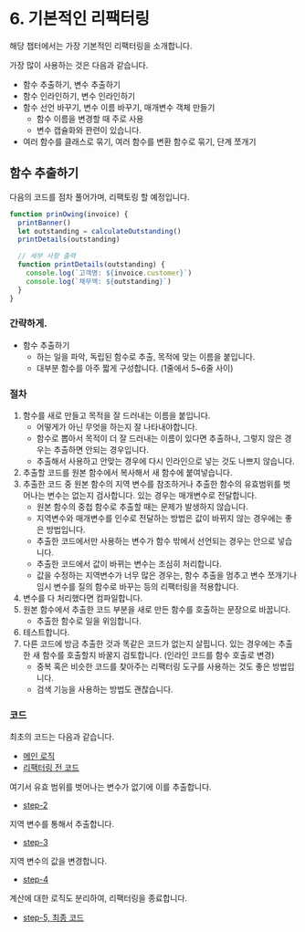 # 6. 기본적인 리팩터링

해당 챕터에서는 가장 기본적인 리팩터링을 소개합니다.

가장 많이 사용하는 것은 다음과 같습니다.

- 함수 추출하기, 변수 추출하기
- 함수 인라인하기, 변수 인라인하기
- 함수 선언 바꾸기, 변수 이름 바꾸기, 매개변수 객체 만들기
  - 함수 이름을 변경할 때 주로 사용
  - 변수 캡슐화와 꽌련이 있습니다.
- 여러 함수를 클래스로 묶기, 여러 함수를 변환 함수로 묶기, 단계 쪼개기

## 함수 추출하기

다음의 코드를 점차 풀어가며, 리팩토링 할 예정입니다.

```js
function prinOwing(invoice) {
  printBanner()
  let outstanding = calculateOutstanding()
  printDetails(outstanding)

  // 세부 사항 출력
  function printDetails(outstanding) {
    console.log(`고객명: ${invoice.customer}`)
    console.log(`채무액: ${outstanding}`)
  }
}
```

### 간략하게.

- 함수 추출하기
  - 하는 일을 파악, 독립된 함수로 추출, 목적에 맞는 이름을 붙입니다.
  - 대부분 함수를 아주 짧게 구성합니다. (1줄에서 5~6줄 사이)

### 절차

1. 함수를 새로 만들고 목적을 잘 드러내는 이름을 붙입니다.
   - 어떻게가 아닌 무엇을 하는지 잘 나타내야합니다.
   - 함수로 뽑아서 목적이 더 잘 드러내는 이름이 있다면 추출하나, 그렇지 않은 경우는 추출하면 안되는 경우입니다.
   - 추출해서 사용하고 안맞는 경우에 다시 인라인으로 넣는 것도 나쁘지 않습니다.
2. 추출할 코드를 원본 함수에서 복사해서 새 함수에 붙여넣습니다.
3. 추출한 코드 중 원본 함수의 지역 변수를 참조하거나 추출한 함수의 유효범위를 벗어나는 변수는 없는지 검사합니다. 있는 경우는 매개변수로 전달합니다.
   - 원본 함수의 중첩 함수로 추출할 때는 문제가 발생하지 않습니다.
   - 지역변수와 매개변수를 인수로 전달하는 방법은 값이 바뀌지 않는 경우에는 좋은 방법입니다.
   - 추출한 코드에서만 사용하는 변수가 함수 밖에서 선언되는 경우는 안으로 넣습니다.
   - 추출한 코드에서 값이 바뀌는 변수는 조심히 처리합니다.
   - 값을 수정하는 지역변수가 너무 많은 경우는, 함수 추출을 멈추고 변수 쪼개기나 임시 변수를 질의 함수로 바꾸는 등의 리팩터링을 적용합니다.
4. 변수를 다 처리했다면 컴파일합니다.
5. 원본 함수에서 추출한 코드 부분을 새로 만든 함수를 호출하는 문장으로 바꿉니다.
   - 추출한 함수로 일을 위임합니다.
6. 테스트합니다.
7. 다른 코드에 방금 추출한 것과 똑같은 코드가 없는지 살핍니다. 있는 경우에는 추출한 새 함수를 호출할지 바꿀지 검토합니다. (인라인 코드를 함수 호출로 변경)
   - 중복 혹은 비슷한 코드를 찾아주는 리팩터링 도구를 사용하는 것도 좋은 방법입니다.
   - 검색 기능을 사용하는 방법도 괜찮습니다.

### 코드

최초의 코드는 다음과 같습니다.

- [메인 로직](https://github.com/Azderica/js-test/blob/master/refactoring/ch6/ex1/refactoring-step-0.js)
- [리팩터링 전 코드](https://github.com/Azderica/js-test/blob/master/refactoring/ch6/ex1/refactoring-step-1.js)

여기서 유효 범위를 벗어나는 변수가 없기에 이를 추출합니다.

- [step-2](https://github.com/Azderica/js-test/blob/master/refactoring/ch6/ex1/refactoring-step-2.js)

지역 변수를 통해서 추출합니다.

- [step-3](https://github.com/Azderica/js-test/blob/master/refactoring/ch6/ex1/refactoring-step-3.js)

지역 변수의 값을 변경합니다.

- [step-4](https://github.com/Azderica/js-test/blob/master/refactoring/ch6/ex1/refactoring-step-4.js)

계산에 대한 로직도 분리하여, 리팩터링을 종료합니다.

- [step-5, 최종 코드](https://github.com/Azderica/js-test/blob/master/refactoring/ch6/ex1/refactoring-step-5.js)
